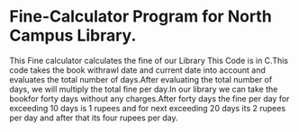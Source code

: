 # Fine-Calculator Program for North Campus Library.
This Fine calculator calculates the fine of our Library
This Code is in C.This code takes the book withrawl date and current date into account and evaluates the total number of days.After evaluating the total number of days, we will multiply the total fine per day.In our library we can take the bookfor forty days without any charges.After forty days the fine per day for exceeding 10 days is 1 rupees and for next exceeding 20 days its 2 rupees per day and after that its four rupees per day. 
